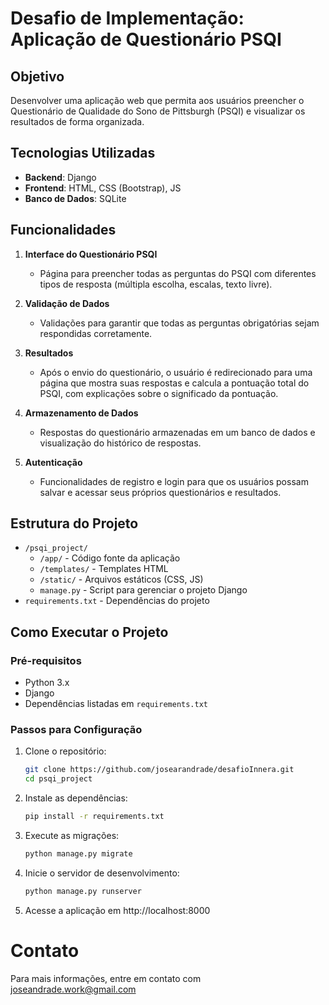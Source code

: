 # Desafio de Implementação: Aplicação de Questionário PSQI

## Objetivo
Desenvolver uma aplicação web que permita aos usuários preencher o Questionário de Qualidade do Sono de Pittsburgh (PSQI) e visualizar os resultados de forma organizada.

## Tecnologias Utilizadas
- **Backend**: Django
- **Frontend**: HTML, CSS (Bootstrap), JS
- **Banco de Dados**: SQLite

## Funcionalidades
1. **Interface do Questionário PSQI**
   - Página para preencher todas as perguntas do PSQI com diferentes tipos de resposta (múltipla escolha, escalas, texto livre).

2. **Validação de Dados**
   - Validações para garantir que todas as perguntas obrigatórias sejam respondidas corretamente.

3. **Resultados**
   - Após o envio do questionário, o usuário é redirecionado para uma página que mostra suas respostas e calcula a pontuação total do PSQI, com explicações sobre o significado da pontuação.

4. **Armazenamento de Dados**
   - Respostas do questionário armazenadas em um banco de dados e visualização do histórico de respostas.

5. **Autenticação**
   - Funcionalidades de registro e login para que os usuários possam salvar e acessar seus próprios questionários e resultados.

## Estrutura do Projeto
- `/psqi_project/`
  - `/app/` - Código fonte da aplicação
  - `/templates/` - Templates HTML
  - `/static/` - Arquivos estáticos (CSS, JS)
  - `manage.py` - Script para gerenciar o projeto Django
- `requirements.txt` - Dependências do projeto

## Como Executar o Projeto

### Pré-requisitos
- Python 3.x
- Django
- Dependências listadas em `requirements.txt`

### Passos para Configuração
1. Clone o repositório:
   ```bash
   git clone https://github.com/josearandrade/desafioInnera.git
   cd psqi_project
2. Instale as dependências:
   ```bash
   pip install -r requirements.txt
3. Execute as migrações:
   ```bash
   python manage.py migrate
4. Inicie o servidor de desenvolvimento:
   ```bash
   python manage.py runserver 
5. Acesse a aplicação em http://localhost:8000




# Contato
Para mais informações, entre em contato com joseandrade.work@gmail.com
